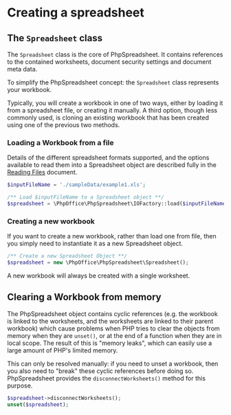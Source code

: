 # Creating a spreadsheet

## The `Spreadsheet` class

The `Spreadsheet` class is the core of PhpSpreadsheet. It contains
references to the contained worksheets, document security settings and
document meta data.

To simplify the PhpSpreadsheet concept: the `Spreadsheet` class
represents your workbook.

Typically, you will create a workbook in one of two ways, either by
loading it from a spreadsheet file, or creating it manually. A third
option, though less commonly used, is cloning an existing workbook that
has been created using one of the previous two methods.

### Loading a Workbook from a file

Details of the different spreadsheet formats supported, and the options
available to read them into a Spreadsheet object are described fully in
the [Reading Files](./reading-files.md) document.

``` php
$inputFileName = './sampleData/example1.xls';

/** Load $inputFileName to a Spreadsheet object **/
$spreadsheet = \PhpOffice\PhpSpreadsheet\IOFactory::load($inputFileName);
```

### Creating a new workbook

If you want to create a new workbook, rather than load one from file,
then you simply need to instantiate it as a new Spreadsheet object.

``` php
/** Create a new Spreadsheet Object **/
$spreadsheet = new \PhpOffice\PhpSpreadsheet\Spreadsheet();
```

A new workbook will always be created with a single worksheet.

## Clearing a Workbook from memory

The PhpSpreadsheet object contains cyclic references (e.g. the workbook
is linked to the worksheets, and the worksheets are linked to their
parent workbook) which cause problems when PHP tries to clear the
objects from memory when they are `unset()`, or at the end of a function
when they are in local scope. The result of this is "memory leaks",
which can easily use a large amount of PHP's limited memory.

This can only be resolved manually: if you need to unset a workbook,
then you also need to "break" these cyclic references before doing so.
PhpSpreadsheet provides the `disconnectWorksheets()` method for this
purpose.

``` php
$spreadsheet->disconnectWorksheets();
unset($spreadsheet);
```
